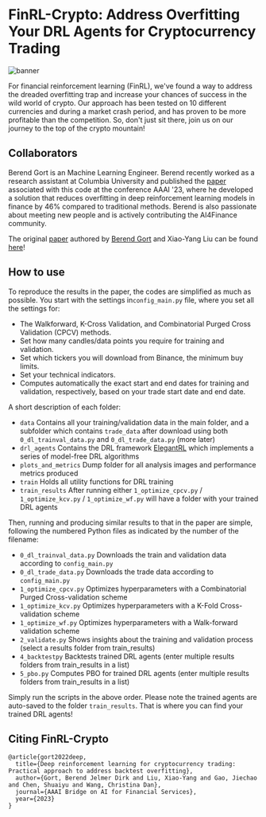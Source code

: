 # FinRL-Crypto: Address Overfitting Your DRL Agents for Cryptocurrency Trading 

![banner](https://user-images.githubusercontent.com/69801109/214294114-a718d378-6857-4182-9331-20869d64d3d9.png)

For financial reinforcement learning (FinRL), we've found a way to address the dreaded overfitting trap and increase your chances of success in the wild world of crypto. Our approach has been tested on 10 different currencies and during a market crash period, and has proven to be more profitable than the competition. So, don't just sit there, join us on our journey to the top of the crypto mountain! 

## Collaborators

Berend Gort is an Machine Learning Engineer. Berend recently worked as a research assistant at Columbia University and published the [paper](https://arxiv.org/abs/2209.05559) associated with this code at the conference AAAI '23, where he developed a solution that reduces overfitting in deep reinforcement learning models in finance by 46% compared to traditional methods. Berend is also passionate about meeting new people and is actively contributing the AI4Finance community.

The original [paper](https://arxiv.org/abs/2209.05559) authored by [Berend Gort](https://www.linkedin.com/in/bjdg/) and Xiao-Yang Liu can be found [here](https://arxiv.org/abs/2209.05559)!

## How to use

To reproduce the results in the paper, the codes are simplified as much as possible. You start with the settings in```config_main.py``` file, where you set all the settings for:

- The Walkforward, K-Cross Validation, and Combinatorial Purged Cross Validation (CPCV) methods.
- Set how many candles/data points you require for training and validation.
- Set which tickers you will download from Binance, the minimum buy limits.
- Set your technical indicators.
- Computes automatically the exact start and end dates for training and validation, respectively, based on your trade start date and end date.

A short description of each folder:
- ```data``` Contains all your training/validation data in the main folder, and a subfolder which contains ```trade_data``` after download using both ```0_dl_trainval_data.py``` and ```0_dl_trade_data.py``` (more later)
- ```drl_agents``` Contains the DRL framework [ElegantRL]([/guides/content/editing-an-existing-page](https://arxiv.org/abs/2209.05559)) which implements a series of model-free DRL algorithms
- ```plots_and_metrics``` Dump folder for all analysis images and performance metrics produced
- ```train``` Holds all utility functions for DRL training
- ```train_results``` After running either ```1_optimize_cpcv.py``` /  ```1_optimize_kcv.py``` / ```1_optimize_wf.py``` will have a folder with your trained DRL agents

Then, running and producing similar results to that in the paper are simple, following the numbered Python files as indicated by the number of the filename:

- ```0_dl_trainval_data.py```  Downloads the train and validation data according to ```config_main.py```
- ```0_dl_trade_data.py``` Downloads the trade data according to ```config_main.py```
- ```1_optimize_cpcv.py``` Optimizes hyperparameters with a Combinatorial Purged Cross-validation scheme
- ```1_optimize_kcv.py``` Optimizes hyperparameters with a K-Fold Cross-validation scheme
- ```1_optimize_wf.py``` Optimizes hyperparameters with a Walk-forward validation scheme
- ```2_validate.py``` Shows insights about the training and validation process (select a results folder from train_results)
- ```4_backtestpy``` Backtests trained DRL agents (enter multiple results folders from train_results in a list)
- ```5_pbo.py``` Computes PBO for trained DRL agents (enter multiple results folders from train_results in a list)

Simply run the scripts in the above order. Please note the trained agents are auto-saved to the folder ```train_results```. That is where you can find your trained DRL agents!

## Citing FinRL-Crypto

```
@article{gort2022deep,
  title={Deep reinforcement learning for cryptocurrency trading: Practical approach to address backtest overfitting},
  author={Gort, Berend Jelmer Dirk and Liu, Xiao-Yang and Gao, Jiechao and Chen, Shuaiyu and Wang, Christina Dan},
  journal={AAAI Bridge on AI for Financial Services},
  year={2023}
}
```
